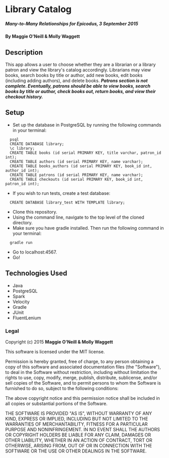 # Library Catalog

##### _Many-to-Many Relationships for Epicodus, 3 September 2015_

#### By **Maggie O'Neill & Molly Waggett**

## Description

This app allows a user to choose whether they are a librarian or a library patron and view the library's catalog accordingly. Librarians may view books, search books by title or author, add new books, edit books (including adding authors), and delete books. _**Patrons section is not complete. Eventually, patrons should be able to view books, search books by title or author, check books out, return books, and view their checkout history.**_

## Setup

* Set up the database in PostgreSQL by running the following commands in your terminal:
```
  psql
  CREATE DATABASE library;
  \c library;
  CREATE TABLE books (id serial PRIMARY KEY, title varchar, patron_id int);
  CREATE TABLE authors (id serial PRIMARY KEY, name varchar);
  CREATE TABLE books_authors (id serial PRIMARY KEY, book_id int, author_id int);
  CREATE TABLE patrons (id serial PRIMARY KEY, name varchar);
  CREATE TABLE checkouts (id serial PRIMARY KEY, book_id int, patron_id int);
```
* If you wish to run tests, create a test database:
```
  CREATE DATABASE library_test WITH TEMPLATE library;
```
* Clone this repository.
* Using the command line, navigate to the top level of the cloned directory.
* Make sure you have gradle installed. Then run the following command in your terminal:
```
  gradle run
```
* Go to localhost:4567.
* Go!

## Technologies Used

* Java
* PostgreSQL
* Spark
* Velocity
* Gradle
* JUnit
* FluentLenium

### Legal

Copyright (c) 2015 **Maggie O'Neill & Molly Waggett**

This software is licensed under the MIT license.

Permission is hereby granted, free of charge, to any person obtaining a copy
of this software and associated documentation files (the "Software"), to deal
in the Software without restriction, including without limitation the rights
to use, copy, modify, merge, publish, distribute, sublicense, and/or sell
copies of the Software, and to permit persons to whom the Software is
furnished to do so, subject to the following conditions:

The above copyright notice and this permission notice shall be included in
all copies or substantial portions of the Software.

THE SOFTWARE IS PROVIDED "AS IS", WITHOUT WARRANTY OF ANY KIND, EXPRESS OR
IMPLIED, INCLUDING BUT NOT LIMITED TO THE WARRANTIES OF MERCHANTABILITY,
FITNESS FOR A PARTICULAR PURPOSE AND NONINFRINGEMENT. IN NO EVENT SHALL THE
AUTHORS OR COPYRIGHT HOLDERS BE LIABLE FOR ANY CLAIM, DAMAGES OR OTHER
LIABILITY, WHETHER IN AN ACTION OF CONTRACT, TORT OR OTHERWISE, ARISING FROM,
OUT OF OR IN CONNECTION WITH THE SOFTWARE OR THE USE OR OTHER DEALINGS IN
THE SOFTWARE.
